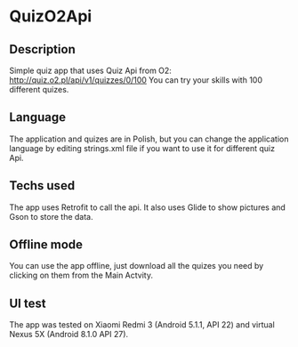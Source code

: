 # QuizO2Api

## Description
Simple quiz app that uses Quiz Api from O2: http://quiz.o2.pl/api/v1/quizzes/0/100
  You can try your skills with 100 different quizes.
  
## Language
The application and quizes are in Polish, but you can change the application language by editing strings.xml file if you want to use it for different quiz Api.

## Techs used
The app uses Retrofit to call the api. It also uses Glide to show pictures and Gson to store the data.

## Offline mode 
You can use the app offline, just download all the quizes you need by clicking on them from the Main Actvity.

## UI test
The app was tested on Xiaomi Redmi 3 (Android 5.1.1, API 22) and virtual Nexus 5X (Android 8.1.0 API 27).
